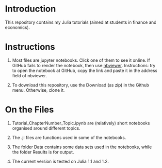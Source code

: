 # Introduction

This repository contains my Julia tutorials (aimed at students in finance and economics). 


# Instructions

1.  Most files are jupyter notebooks. Click one of them to see it online. If GitHub fails to render the notebook, then use [nbviewer](https://nbviewer.jupyter.org/). Instructions: try to open the notebook at GitHub, copy the link and paste it in the address field of nbviewer.

2.  To download this repository, use the Download (as zip) in the Github menu. Otherwise, clone it.


# On the Files

1. Tutorial_ChapterNumber_Topic.ipynb are (relatively) short notebooks organised around different topics.

2. The .jl files are functions used in some of the notebooks.

3. The folder Data contains some data sets used in the notebooks, while the folder Results is for output.

4. The current version is tested on Julia 1.1 and 1.2.
